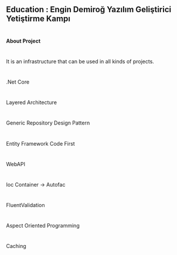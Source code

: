 ## Education :  Engin Demiroğ Yazılım Geliştirici Yetiştirme Kampı
#
**About Project** 
#
It is an infrastructure that can be used in all kinds of projects.
#
.Net Core
#
Layered Architecture
#
Generic Repository Design Pattern
# 
Entity Framework Code First
#
WebAPI
#
Ioc Container -> Autofac
#
FluentValidation
#
Aspect Oriented Programming
#
Caching



